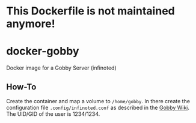 # This Dockerfile is not maintained anymore!

# docker-gobby
Docker image for a Gobby Server (infinoted)

## How-To

Create the container and map a volume to `/home/gobby`. In there create the configuration file `.config/infinoted.conf` as described in the [Gobby Wiki](https://github.com/gobby/gobby/wiki/Dedicated-Server). The UID/GID of the user is 1234/1234.
